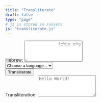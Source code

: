 ```yaml
---
title: "Transliterate"
draft: false
type: "page"
# js is stored in /assets
js: "transliterate.js"
---
```


<div class="text-container">
    <label for="input">Hebrew:</label>
    <textarea id="input" rows="4" class="text-box" dir="rtl" placeholder="שָׁלֹום הָעֹלָם!"></textarea>
</div>

<div class="control-container">
    <div class="selection-container">
        <select name="methods" id="methods">
            <option value="none" selected disabled hidden>Choose a language...</option>
            <option value="umschrift">German</option>
            <option value="metagraphi">Greek</option>
        </select>
    </div>
    <div class="btn-container">
        <button class='button' id='btn'>Transliterate</button>
    </div>

</div>

<div class="text-container">
    <label for="output">Transliteration:</label>
    <textarea id="output" rows="4" class="text-box" placeholder="Hello World!"></textarea>
</div>
